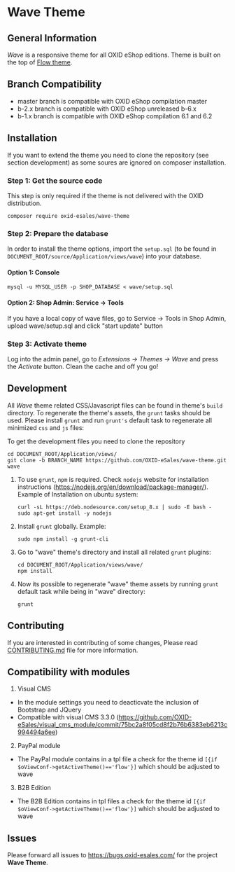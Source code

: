 # Wave Theme

## General Information

*Wave* is a responsive theme for all OXID eShop editions. Theme is built on the top of [Flow theme](https://github.com/OXID-eSales/flow_theme).

## Branch Compatibility

* master branch is compatible with OXID eShop compilation master
* b-2.x branch is compatible with OXID eShop unreleased b-6.x
* b-1.x branch is compatible with OXID eShop compilation 6.1 and 6.2

## Installation
If you want to extend the theme you need to clone the repository (see section development) as some soures are ignored on composer installation. 


### Step 1: Get the source code

This step is only required if the theme is not delivered with the OXID distribution.
```
composer require oxid-esales/wave-theme
```

### Step 2: Prepare the database 

In order to install the theme options, import the ``setup.sql`` (to be found in ``DOCUMENT_ROOT/source/Application/views/wave``) into your database.

#### Option 1: Console

``mysql -u MYSQL_USER -p SHOP_DATABASE < wave/setup.sql``

#### Option 2: Shop Admin: Service -> Tools

If you have a local copy of wave files, go to Service -> Tools in Shop Admin, upload wave/setup.sql and click "start update" button

### Step 3: Activate theme 

Log into the admin panel, go to *Extensions → Themes → Wave* and press the *Activate* button. Clean the cache and off you go!

## Development

All *Wave* theme related CSS/Javascript files can be found in theme's ``build`` directory. To regenerate the theme's assets, the ``grunt`` tasks should be used. Please install ``grunt`` and run ``grunt's`` default task to regenerate all minimized ``css`` and ``js`` files:

To get the development files you need to clone the repository

	cd DOCUMENT_ROOT/Application/views/
	git clone -b BRANCH_NAME https://github.com/OXID-eSales/wave-theme.git wave
	
1. To use ``grunt``, ``npm`` is required. Check ``nodejs`` website for installation
instructions (https://nodejs.org/en/download/package-manager/). Example of
Installation on ubuntu system:

	```
	curl -sL https://deb.nodesource.com/setup_8.x | sudo -E bash -
	sudo apt-get install -y nodejs
	```

2. Install ``grunt`` globally. Example:

	```
    sudo npm install -g grunt-cli
    ```

3. Go to "wave" theme's directory and install all related ``grunt`` plugins:

	```
    cd DOCUMENT_ROOT/Application/views/wave/
    npm install
    ```

4. Now its possible to regenerate "wave" theme assets by running ``grunt`` default
task while being in "wave" directory:

	```
	grunt
	```

## Contributing

If you are interested in contributing of some changes, Please read [CONTRIBUTING.md](CONTRIBUTING.md) file for more information.

## Compatibility with modules

1. Visual CMS
- In the module settings you need to deacticvate the inclusion of Bootstrap and JQuery
- Compatible with visual CMS 3.3.0 (https://github.com/OXID-eSales/visual_cms_module/commit/75bc2a8f05cd8f2b76b6383eb6213c994494a6ee)

2. PayPal module
- The PayPal module contains in a tpl file a check for the theme id ```[{if $oViewConf->getActiveTheme()=='flow'}]``` which should be adjusted to wave

3. B2B Edition
- The B2B Edition contains in tpl files a check for the theme id ```[{if $oViewConf->getActiveTheme()=='flow'}]``` which should be adjusted to wave

## Issues

Please forward all issues to https://bugs.oxid-esales.com/ for the project **Wave Theme**.

